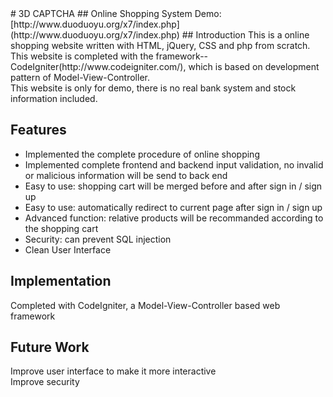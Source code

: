 <snippet>
  <content>
# 3D CAPTCHA
## Online Shopping System
Demo: [http://www.duoduoyu.org/x7/index.php](http://www.duoduoyu.org/x7/index.php)
## Introduction
This is a online shopping website written with HTML, jQuery, CSS and php from scratch. <br />
This website is completed with the framework--CodeIgniter(http://www.codeigniter.com/), which is based on development pattern of Model-View-Controller. <br />
This website is only for demo, there is no real bank system and stock information included. 

## Features
* Implemented the complete procedure of online shopping
* Implemented complete frontend and backend input validation, no invalid or malicious information will be send to back end
* Easy to use: shopping cart will be merged before and after sign in / sign up
* Easy to use: automatically redirect to current page after sign in / sign up
* Advanced function: relative products will be recommanded according to the shopping cart
* Security: can prevent SQL injection
* Clean User Interface

## Implementation
Completed with CodeIgniter, a Model-View-Controller based web framework <br />


## Future Work
Improve user interface to make it more interactive <br />
Improve security


></content>
  <tabTrigger></tabTrigger>
</snippet>


